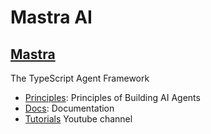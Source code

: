 # **Mastra AI**

## [Mastra](https://mastra.ai/)
 The TypeScript Agent Framework
 
- [Principles](https://mastra.ai/book): Principles of Building AI Agents
- [Docs](https://mastra.ai/en/docs): Documentation
- [Tutorials](https://www.youtube.com/@mastra-ai) Youtube channel